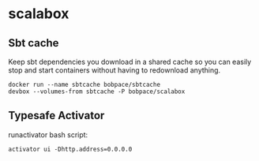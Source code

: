 # scalabox

## Sbt cache

Keep sbt dependencies you download in a shared cache so you can easily stop and start containers without having to redownload anything.

    docker run --name sbtcache bobpace/sbtcache
    devbox --volumes-from sbtcache -P bobpace/scalabox

## Typesafe Activator

runactivator bash script:

    activator ui -Dhttp.address=0.0.0.0

